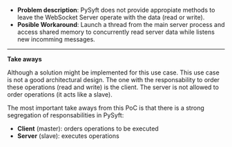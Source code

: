 - **Problem description**: PySyft does not provide appropiate methods to leave the WebSocket Server operate with the data (read or write). 
- **Posible Workaround**: Launch a thread from the main server process and access shared memory to concurrently read server data while listens new incomming messages. 

------
**Take aways**

Although a solution might be implemented for this use case. This use case is not a good architectural design. The one with the responsability to order these operations (read and write) is the client.
The server is not allowed to order operations (it acts like a slave).

The most important take aways from this PoC is that there is a strong segregation of responsabilities in PySyft:
  * **Client** (master): orders operations to be executed
  * **Server** (slave): executes operations
